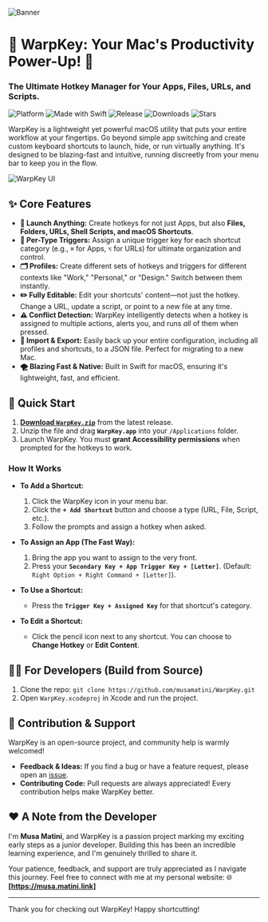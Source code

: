 ![Banner](https://github.com/musamatini/WrapKey/blob/main/banner.png)

# 🎉 WarpKey: Your Mac's Productivity Power-Up! 🚀

### The Ultimate Hotkey Manager for Your Apps, Files, URLs, and Scripts.

![Platform](https://img.shields.io/badge/macOS-000000?style=flat-square&logo=apple&logoColor=white)
![Made with Swift](https://img.shields.io/badge/Made%20with-Swift-F05138?style=flat-square&logo=Swift&logoColor=white)
![Release](https://img.shields.io/github/v/release/musamatini/WrapKey?style=flat-square&logo=github&color=blue)
![Downloads](https://img.shields.io/github/downloads/musamatini/WrapKey/total?style=flat-square&logo=arrow-down-circle&color=brightgreen)
![Stars](https://img.shields.io/github/stars/musamatini/WrapKey?style=flat-square&logo=star&color=gold)

WarpKey is a lightweight yet powerful macOS utility that puts your entire workflow at your fingertips. Go beyond simple app switching and create custom keyboard shortcuts to launch, hide, or run virtually anything. It's designed to be blazing-fast and intuitive, running discreetly from your menu bar to keep you in the flow.

![WarpKey UI](https://github.com/musamatini/WrapKey/assets/13242373/a37b3b3a-a1ad-4670-a0fd-16ac6758416d)

## ✨ Core Features

*   **🚀 Launch Anything:** Create hotkeys for not just Apps, but also **Files, Folders, URLs, Shell Scripts, and macOS Shortcuts**.
*   **🎹 Per-Type Triggers:** Assign a unique trigger key for each shortcut category (e.g., `⌘` for Apps, `⌥` for URLs) for ultimate organization and control.
*   **🗂️ Profiles:** Create different sets of hotkeys and triggers for different contexts like "Work," "Personal," or "Design." Switch between them instantly.
*   **✏️ Fully Editable:** Edit your shortcuts' content—not just the hotkey. Change a URL, update a script, or point to a new file at any time.
*   **⚠️ Conflict Detection:** WarpKey intelligently detects when a hotkey is assigned to multiple actions, alerts you, and runs *all* of them when pressed.
*   **🔄 Import & Export:** Easily back up your entire configuration, including all profiles and shortcuts, to a JSON file. Perfect for migrating to a new Mac.
*   **🌪️ Blazing Fast & Native:** Built in Swift for macOS, ensuring it's lightweight, fast, and efficient.

## 🚀 Quick Start

1.  **[Download `WarpKey.zip`](https://github.com/musamatini/WarpKey/releases/latest)** from the latest release.
2.  Unzip the file and drag **`WarpKey.app`** into your `/Applications` folder.
3.  Launch WarpKey. You must **grant Accessibility permissions** when prompted for the hotkeys to work.

### How It Works

*   **To Add a Shortcut:**
    1.  Click the WarpKey icon in your menu bar.
    2.  Click the **`+ Add Shortcut`** button and choose a type (URL, File, Script, etc.).
    3.  Follow the prompts and assign a hotkey when asked.

*   **To Assign an App (The Fast Way):**
    1.  Bring the app you want to assign to the very front.
    2.  Press your **`Secondary Key + App Trigger Key + [Letter]`**. (Default: `Right Option + Right Command + [Letter]`).

*   **To Use a Shortcut:**
    *   Press the **`Trigger Key + Assigned Key`** for that shortcut's category.

*   **To Edit a Shortcut:**
    *   Click the pencil icon next to any shortcut. You can choose to **Change Hotkey** or **Edit Content**.

## 👨‍💻 For Developers (Build from Source)

1.  Clone the repo: `git clone https://github.com/musamatini/WarpKey.git`
2.  Open `WarpKey.xcodeproj` in Xcode and run the project.

## 🤝 Contribution & Support

WarpKey is an open-source project, and community help is warmly welcomed!

*   **Feedback & Ideas:** If you find a bug or have a feature request, please open an [issue](https://github.com/musamatini/WarpKey/issues).
*   **Contributing Code:** Pull requests are always appreciated! Every contribution helps make WarpKey better.

## ❤️ A Note from the Developer

I'm **Musa Matini**, and WarpKey is a passion project marking my exciting early steps as a junior developer. Building this has been an incredible learning experience, and I'm genuinely thrilled to share it.

Your patience, feedback, and support are truly appreciated as I navigate this journey. Feel free to connect with me at my personal website:
🌐 **[https://musa.matini.link]**

---

Thank you for checking out WarpKey! Happy shortcutting!
